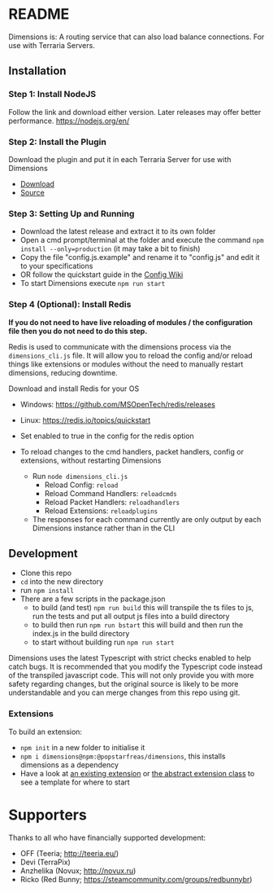 # README #

Dimensions is: A routing service that can also load balance connections. For use with Terraria Servers.

## Installation
### Step 1: Install NodeJS
Follow the link and download either version. Later releases may offer better performance. https://nodejs.org/en/
 
### Step 2: Install the Plugin
Download the plugin and put it in each Terraria Server for use with Dimensions
 * [Download](https://github.com/popstarfreas/Dimensions-TerrariaServer/releases)
 * [Source](https://github.com/popstarfreas/Dimensions-TerrariaServer)

### Step 3: Setting Up and Running
 * Download the latest release and extract it to its own folder
 * Open a cmd prompt/terminal at the folder and execute the command `npm install --only=production` (it may take a bit to finish)
 * Copy the file "config.js.example" and rename it to "config.js" and edit it to your specifications
 * OR follow the quickstart guide in the [Config Wiki](https://github.com/popstarfreas/Dimensions/wiki/Config)
 * To start Dimensions execute `npm run start`

### Step 4 (Optional): Install Redis
**If you do not need to have live reloading of modules / the configuration file then you do not need to do this step.**

Redis is used to communicate with the dimensions process via the `dimensions_cli.js` file. It will allow you to reload the config and/or reload things like extensions or modules without the need to manually restart dimensions, reducing downtime.

Download and install Redis for your OS
 * Windows: https://github.com/MSOpenTech/redis/releases
 * Linux: https://redis.io/topics/quickstart
 

 * Set enabled to true in the config for the redis option
 * To reload changes to the cmd handlers, packet handlers, config or extensions, without restarting Dimensions
    * Run `node dimensions_cli.js`
        * Reload Config: `reload`
        * Reload Command Handlers: `reloadcmds`
        * Reload Packet Handlers: `reloadhandlers`
        * Reload Extensions: `reloadplugins`
    * The responses for each command currently are only output by each Dimensions instance rather than in the CLI

## Development

* Clone this repo
* `cd` into the new directory
* run ```npm install```
* There are a few scripts in the package.json
    * to build (and test) ```npm run build``` this will transpile the ts files to js, run the tests and put all output js files into a build directory
    * to build then run ```npm run bstart``` this will build and then run the index.js in the build directory
    * to start without building run `npm run start`

Dimensions uses the latest Typescript with strict checks enabled to help catch bugs. It is recommended that you modify the Typescript code instead of the transpiled javascript code. This will not only provide you with more safety regarding changes, but the original source is likely to be more understandable and you can merge changes from this repo using git.

### Extensions
To build an extension:
 * ``npm init`` in a new folder to initialise it
 * ``npm i dimensions@npm:@popstarfreas/dimensions``, this installs dimensions as a dependency
 * Have a look at [an existing extension](https://github.com/popstarfreas/Kickback/blob/master/index.ts) or [the abstract extension class](https://github.com/popstarfreas/Dimensions/blob/dev/node_modules/dimensions/extension/index.ts) to see a template for where to start
   
# Supporters
Thanks to all who have financially supported development:

 * OFF (Teeria; http://teeria.eu/)
 * Devi (TerraPix)
 * Anzhelika (Novux; http://novux.ru)
 * Ricko (Red Bunny; https://steamcommunity.com/groups/redbunnybr)

